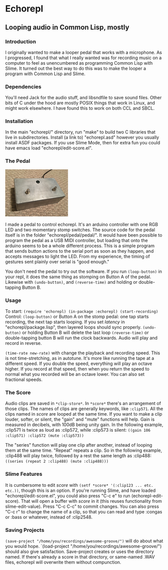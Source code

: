 # Echorepl
## Looping audio in Common Lisp, mostly

### Introduction
I originally wanted to make a looper pedal that works with a microphone. As I progressed, I found that what I really wanted was for recording music on a computer to feel as unencumbered as programming Common Lisp with Slime. It turned out the best way to do this was to make the looper a program with Common Lisp and Slime.

### Dependencies
You'll need Jack for the audio stuff, and libsndfile to save sound files. Other bits of C under the hood are mostly POSIX things that work in Linux, and might work elsewhere. I have found this to work on both CCL and SBCL.

### Installation
In the main "echorepl/" directory, run "make" to build two C libraries that live in subdirectories. Install (a link to) "echorepl.asd" however you usually install ASDF packages. If you use Slime Mode, then for extra fun you could have emacs load "echorepl/edit-score.el".

### The Pedal
![The Pedal](pedal.png)

I made a pedal to control echorepl. It's an arduino controller with one RGB LED and two momentary stomp switches. The source code for the pedal itself is in the folder "echorepl/pedal/pedal/". It would have been possible to program the pedal as a USB MIDI controller, but loading that onto the arduino seems to be a whole different process. This is a simple program that sends button actions to the serial port as soon as they happen, and accepts messages to light the LED. From my experience, the timing of gestures sent plainly over serial is "good enough."

You don't need the pedal to try out the software. If you run `(loop-button)` in your repl, it does the same thing as stomping on Button A of the pedal. Likewise with `(undo-button)`, and `(reverse-time)` and holding or double-tapping Button B.

### Usage
To start:
`(require 'echorepl)
(in-package :echorepl)
(start-recording)`
Control:
`(loop-button)` or Button A on the stomp pedal: one tap starts recording, the next tap starts looping. If you set *latency* in "echorepl/package.lisp", then layered loops should sync properly.
`(undo-button)` or holding Button B will delete the last loop
`(reverse-time)` or double-tapping button B will run the clock backwards. Audio will play and record in reverse.

`(time-rate new-rate)` with change the playback and recording speed. This is not time-stretching, as in autotune. It's more like running the tape at a different speed. If you double the speed, everything will play an octave higher. If you record at that speed, then when you return the speed to normal what you recorded will be an octave lower. You can also set fractional speeds.

### The Score
Audio clips are saved in `*clip-store*`. In `*score*` there's an arrangement of those clips. The names of clips are generally keywords, like `:clip571`. All the clips named in *score* are looped at the same time. If you want to make a clip louder, softer, or silent, the "gain" and "mute" functions will help. Gain is measured in decibels, with 100dB being unity gain. In the following example, :clip571 is twice as loud as :clip572, while :clip573 is silent:
`((gain 106 :clip571) :clip572 (mute :clip573))`

The "series" function will play one clip after another, instead of looping them at the same time. "Repeat" repeats a clip. So in the following example, :clip488 will play twice, followed by a rest the same length as :clip488:
`((series (repeat 2 :clip488) (mute :clip488)))`

### Slime Features
It is cumbersome to edit *score* with `(setf *score* '(:clip123 ... etc. etc.))`, though this is an option. If you're running Slime, and have loaded "echorepl/edit-score.el", you could also press "C-c e" to run (echorepl-edit-score). That will open a buffer with *score* in it (this reuses functionality from slime-edit-value). Press "C-c C-c" to commit changes. You can also press "C-c r" to change the name of a clip, so that you can read and type :congas or :bass or whatever, instead of :clip2548.

### Saving Projects
`(save-project "/home/you/recordings/awesome-groove/")` will do about what you would hope. `(load-project "/home/you/recordings/awesome-groove/") should also give satisfaction. Save-project creates or uses the directory named. If there's already a score in that directory, or same-named .WAV files, echorepl will overwrite them without compunction.
